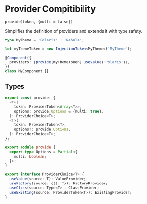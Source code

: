 <!-- todo: better docs -->

# Provider Compitibility

`provide(token, {multi = false})`

Simplifies the definition of providers and extends it with type safety.

```ts
type MyTheme = 'Polaris' | 'Nebula';

let myThemeToken = new InjectionToken<MyTheme>('MyTheme');

@Component({
  providers: [provide(myThemeToken).useValue('Polaris')],
})
class MyComponent {}
```

## Types

<!-- prettier-ignore -->
```ts
export const provide: {
  <T>(
    token: ProviderToken<Array<T>>,
    options: provide.Options & {multi: true},
  ): ProviderChoice<T>;
  <T>(
    token: ProviderToken<T>,
    options?: provide.Options,
  ): ProviderChoice<T>;
};

export module provide {
  export type Options = Partial<{
    multi: boolean;
  }>;
}

export interface ProviderChoice<T> {
  useValue(source: T): ValueProvider;
  useFactory(source: {(): T}): FactoryProvider;
  useClass(source: Type<T>): ClassProvider;
  useExisting(source: ProviderToken<T>): ExistingProvider;
}
```
